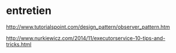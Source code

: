 # entretien
http://www.tutorialspoint.com/design_pattern/observer_pattern.htm

http://www.nurkiewicz.com/2014/11/executorservice-10-tips-and-tricks.html
